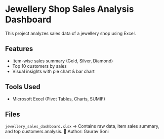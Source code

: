 # Jewellery Shop Sales Analysis Dashboard
This project analyzes sales data of a jewellery shop using Excel.
## Features
- Item-wise sales summary (Gold, Silver, Diamond)
- Top 10 customers by sales
- Visual insights with pie chart & bar chart
## Tools Used
- Microsoft Excel (Pivot Tables, Charts, SUMIF)
## Files
`jewellery_sales_dashboard.xlsx` → Contains raw data, item sales summary, and top customers analysis.
👤 Author: Gaurav Soni  
